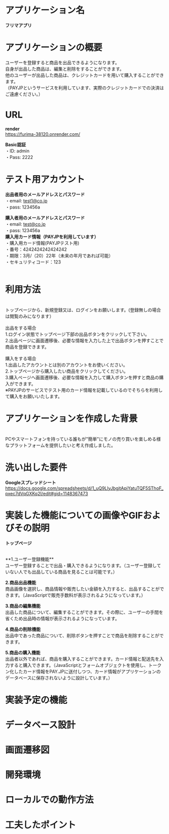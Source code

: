 # アプリケーション名
**フリマアプリ**

# アプリケーションの概要
ユーザーを登録すると商品を出品できるようになります。<br>
自身が出品した商品は、編集と削除をすることができます。<br>
他のユーザーが出品した商品は、クレジットカードを用いて購入することができます。<br>
（PAYJPというサービスを利用しています、実際のクレジットカードでの決済はご遠慮ください。）

# URL
**render**
<br>
https://furima-38120.onrender.com/

**Basic認証**
<br>
  ・ID: admin
<br>
  ・Pass: 2222

# テスト用アカウント

**出品者用のメールアドレスとパスワード**
<br>
・email: test1@co.jp
<br>
・pass: 123456a

**購入者用のメールアドレスとパスワード**
<br>
・email: test@co.jp
<br>
・pass: 123456a
<br>
**購入用カード情報（PAYJPを利用しています）**
<br>
・購入用カード情報(PAYJPテスト用)
<br>
・番号：4242424242424242
<br>
・期限：3月/（20）22年（未来の年月であれば可能）
<br>
・セキュリティコード：123
<br>
<br>
# 利用方法
<br>
トップページから、新規登録又は、ログインをお願いします。(登録無しの場合は閲覧のみになります）
<br><br>
出品をする場合
<br>
1.ログイン状態でトップページ下部の出品ボタンをクリックして下さい。
<br>
2.出品ページに画面遷移後、必要な情報を入力した上で出品ボタンを押すことで商品を登録できます。
<br><br>
購入をする場合
<br>
1.出品したアカウントとは別のアカウントをお使いください。
<br>
2.トップページから購入したい商品をクリックしてください。
<br>
3.購入ページへ画面遷移後、必要な情報を入力して購入ボタンを押すと商品の購入ができます。<br>
※PAYJPのサービスでテスト用のカード情報を記載しているのでそちらを利用して購入をお願いいたします。<br>

# アプリケーションを作成した背景	
<br>
PCやスマートフォンを持っている誰もが"簡単"にモノの売り買いを楽しめる様なプラットフォームを提供したいと考え作成しました。
<br>

# 洗い出した要件	
**Googleスプレッドシート**
<br>
https://docs.google.com/spreadsheets/d/1_uQ9LlyJbgjtApiYatuTQF5SThoF_pxec7dVqGXKq2I/edit#gid=1148367473

# 実装した機能についての画像やGIFおよびその説明

**トップページ**

<br>
**1.ユーザー登録機能**
<br>
ユーザー登録することで出品・購入できるようになります。（ユーザー登録していない人でも出品している商品を見ることは可能です。）

**2.商品出品機能**
<br>
商品画像を選択し、商品情報や販売したい金額を入力すると、出品することができます。（JavaScriptで販売手数料が表示されるようになっています。）

**3.商品の編集機能**
<br>
出品した商品について、編集することができます。その際に、ユーザーの手間を省くため出品時の情報が表示されるようになっています。

**4.商品の削除機能**
<br>
出品中であった商品について、削除ボタンを押すことで商品を削除することができます。

**5.商品の購入機能**
<br>
出品者以外であれば、商品を購入することができます。カード情報と配送先を入力すると購入できます。（JavaScriptとフォームオブジェクトを使用し、トークン化したカード情報をPAY.JPに送付しつつ、カード情報がアプリケーションのデータベースに保存されないように設計しています。）

# 実装予定の機能

# データベース設計

# 画面遷移図	

# 開発環境

# ローカルでの動作方法

# 工夫したポイント
